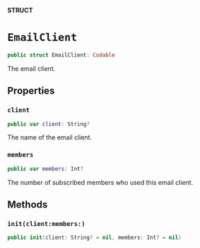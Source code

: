 **STRUCT**

# `EmailClient`

```swift
public struct EmailClient: Codable
```

The email client.

## Properties
### `client`

```swift
public var client: String?
```

The name of the email client.

### `members`

```swift
public var members: Int?
```

The number of subscribed members who used this email client.

## Methods
### `init(client:members:)`

```swift
public init(client: String? = nil, members: Int? = nil)
```
